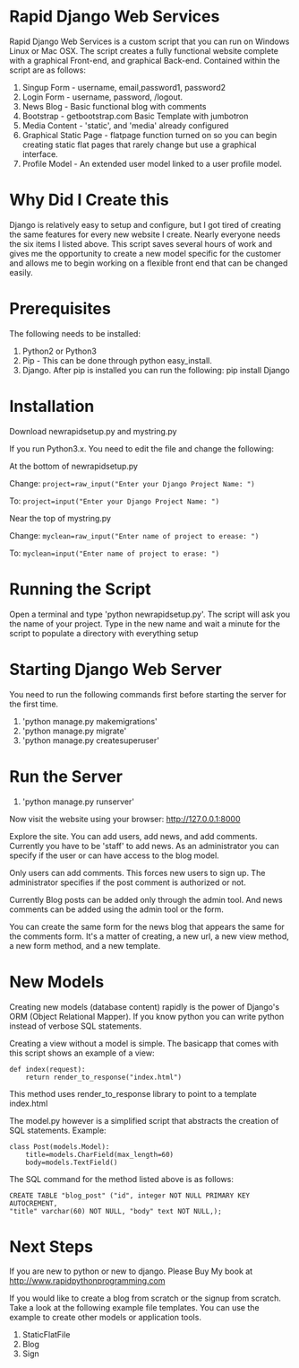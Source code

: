 # Rapid Django Web Services

Rapid Django Web Services is a custom script that you can run on Windows
Linux or Mac OSX. The script creates a fully functional website complete
with a graphical Front-end, and graphical Back-end. Contained within
the script are as follows:
 
1. Singup Form - username, email,password1, password2
2. Login Form - username, password, /logout.
3. News Blog - Basic functional blog with comments
4. Bootstrap - getbootstrap.com Basic Template with jumbotron 
5. Media Content - 'static', and 'media' already configured
6. Graphical Static Page - flatpage function turned on so you can begin creating static flat pages that rarely change but use a graphical interface.
6. Profile Model - An extended user model linked to a user profile model.

# Why Did I Create this

Django is relatively easy to setup and configure, but I got tired of 
creating the same features for every new website I create. Nearly everyone
needs the six items I listed above. This script saves several hours of work and gives me the opportunity to create a new model specific for the customer and allows me to begin working on a flexible front end that can be changed easily. 

# Prerequisites

The following needs to be installed:

1. Python2 or Python3
2. Pip - This can be done through python easy\_install.
3. Django. After pip is installed you can run the following:
	pip install Django

# Installation

Download newrapidsetup.py and mystring.py 

If you run Python3.x. You need to edit the file and change the following:

At the bottom of newrapidsetup.py

Change: ```project=raw_input("Enter your Django Project Name: ")```

To: ```project=input("Enter your Django Project Name: ")```

Near the top of mystring.py

Change: ```myclean=raw_input("Enter name of project to erease: ")```

To: ```myclean=input("Enter name of project to erase: ")```


# Running the Script

Open a terminal and type 'python newrapidsetup.py'. The script will ask you
the name of your project. Type in the new name and wait a minute for the
script to populate a directory with everything setup

# Starting Django Web Server

You need to run the following commands first before starting the server
for the first time. 

1. 'python manage.py makemigrations'
2. 'python manage.py migrate'
3. 'python manage.py createsuperuser'

# Run the Server

1. 'python manage.py runserver'

Now visit the website using your browser: http://127.0.0.1:8000

Explore the site. You can add users, add news, and add comments. Currently
you have to be 'staff' to add news. As an administrator you can specify if the 
user or can have access to the blog model. 

Only users can add comments. This forces new users to sign up. The administrator specifies if the post comment is authorized or not.

Currently Blog posts can be added only through the admin tool. And news 
comments can be added using the admin tool or the form. 

You can create the same form for the news blog that appears the same for 
the comments form. It's a matter of creating, a new url, a new view method,
a new form method, and a new template. 

# New Models

Creating new models (database content) rapidly is the power of Django's ORM (Object Relational Mapper). If you know python you can write python instead of
verbose SQL statements. 

Creating a view without a model is simple. The basicapp that comes with 
this script shows an example of a view: 

```
def index(request):
	return render_to_response("index.html")
```

This method uses render\_to\_response library to point to a template index.html

The model.py however is a simplified script that abstracts the creation of SQL statements. Example:

```
class Post(models.Model):
	title=models.CharField(max_length=60)
	body=models.TextField()
```

The SQL command for the method listed above is as follows:

```
CREATE TABLE "blog_post" ("id", integer NOT NULL PRIMARY KEY AUTOCREMENT,
"title" varchar(60) NOT NULL, "body" text NOT NULL,); 
```

# Next Steps

If you are new to python or new to django. Please Buy My book at http://www.rapidpythonprogramming.com

If you would like to create a blog from scratch or the signup from scratch. Take a look at the following example file templates. You can use the example
to create other models or application tools. 

1. StaticFlatFile
2. Blog
3. Sign



